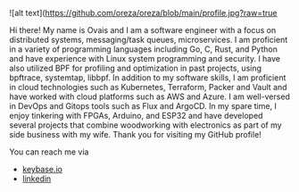 ![alt text](https://github.com/oreza/oreza/blob/main/profile.jpg?raw=true


Hi there! My name is Ovais and I am a software engineer with a focus on distributed systems, messaging/task queues, microservices. I am proficient in a variety of programming languages including Go, C, Rust, and Python and have experience with Linux system programming and security. I have also utilized BPF for profiling and optimization in past projects, using bpftrace, systemtap, libbpf. In addition to my software skills, I am proficient in cloud technologies such as Kubernetes, Terraform, Packer and Vault and have worked with cloud platforms such as AWS and Azure. I am well-versed in DevOps and Gitops tools such as Flux and ArgoCD. In my spare time, I enjoy tinkering with FPGAs, Arduino, and ESP32 and have developed several projects that combine woodworking with electronics as part of my side business with my wife. Thank you for visiting my GitHub profile!

You can reach me via 
* [keybase.io](keybase.io/ovaisreza)  
* [linkedin](linked.com/oreza)
